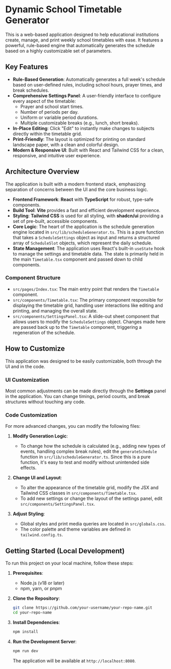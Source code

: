# Dynamic School Timetable Generator

This is a web-based application designed to help educational institutions create, manage, and print weekly school timetables with ease. It features a powerful, rule-based engine that automatically generates the schedule based on a highly customizable set of parameters.

## Key Features

-   **Rule-Based Generation**: Automatically generates a full week's schedule based on user-defined rules, including school hours, prayer times, and break schedules.
-   **Comprehensive Settings Panel**: A user-friendly interface to configure every aspect of the timetable:
    -   Prayer and school start times.
    -   Number of periods per day.
    -   Uniform or variable period durations.
    -   Multiple customizable breaks (e.g., lunch, short breaks).
-   **In-Place Editing**: Click "Edit" to instantly make changes to subjects directly within the timetable grid.
-   **Print-Friendly**: The layout is optimized for printing on standard landscape paper, with a clean and colorful design.
-   **Modern & Responsive UI**: Built with React and Tailwind CSS for a clean, responsive, and intuitive user experience.

## Architecture Overview

The application is built with a modern frontend stack, emphasizing separation of concerns between the UI and the core business logic.

-   **Frontend Framework**: **React** with **TypeScript** for robust, type-safe components.
-   **Build Tool**: **Vite** provides a fast and efficient development experience.
-   **Styling**: **Tailwind CSS** is used for all styling, with **shadcn/ui** providing a set of pre-built, accessible components.
-   **Core Logic**: The heart of the application is the schedule generation engine located in `src/lib/scheduleGenerator.ts`. This is a pure function that takes a `ScheduleSettings` object as input and returns a structured array of `ScheduleSlot` objects, which represent the daily schedule.
-   **State Management**: The application uses React's built-in `useState` hook to manage the settings and timetable data. The state is primarily held in the main `Timetable.tsx` component and passed down to child components.

### Component Structure

-   `src/pages/Index.tsx`: The main entry point that renders the `Timetable` component.
-   `src/components/Timetable.tsx`: The primary component responsible for displaying the timetable grid, handling user interactions like editing and printing, and managing the overall state.
-   `src/components/SettingsPanel.tsx`: A slide-out sheet component that allows users to modify the `ScheduleSettings` object. Changes made here are passed back up to the `Timetable` component, triggering a regeneration of the schedule.

## How to Customize

This application was designed to be easily customizable, both through the UI and in the code.

### UI Customization

Most common adjustments can be made directly through the **Settings** panel in the application. You can change timings, period counts, and break structures without touching any code.

### Code Customization

For more advanced changes, you can modify the following files:

1.  **Modify Generation Logic**:
    -   To change how the schedule is calculated (e.g., adding new types of events, handling complex break rules), edit the `generateSchedule` function in `src/lib/scheduleGenerator.ts`. Since this is a pure function, it's easy to test and modify without unintended side effects.

2.  **Change UI and Layout**:
    -   To alter the appearance of the timetable grid, modify the JSX and Tailwind CSS classes in `src/components/Timetable.tsx`.
    -   To add new settings or change the layout of the settings panel, edit `src/components/SettingsPanel.tsx`.

3.  **Adjust Styling**:
    -   Global styles and print media queries are located in `src/globals.css`.
    -   The color palette and theme variables are defined in `tailwind.config.ts`.

## Getting Started (Local Development)

To run this project on your local machine, follow these steps:

1.  **Prerequisites**:
    -   Node.js (v18 or later)
    -   npm, yarn, or pnpm

2.  **Clone the Repository**:
    ```bash
    git clone https://github.com/your-username/your-repo-name.git
    cd your-repo-name
    ```

3.  **Install Dependencies**:
    ```bash
    npm install
    ```

4.  **Run the Development Server**:
    ```bash
    npm run dev
    ```

    The application will be available at `http://localhost:8080`.